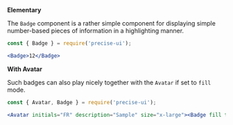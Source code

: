 **Elementary**

The `Badge` component is a rather simple component for displaying simple number-based pieces of information in a highlighting manner.

```jsx
const { Badge } = require('precise-ui');

<Badge>12</Badge>
```

**With Avatar**

Such badges can also play nicely together with the `Avatar` if set to `fill` mode.

```jsx
const { Avatar, Badge } = require('precise-ui');

<Avatar initials="FR" description="Sample" size="x-large"><Badge fill theme={{ badgecolor: 'red' }}>1</Badge></Avatar>
```
